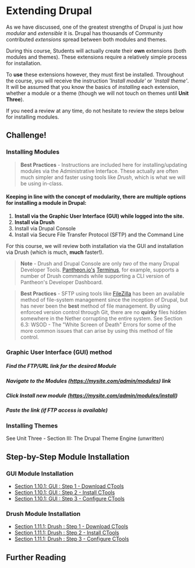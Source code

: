 # Extending Drupal

As we have discussed, one of the greatest strengths of Drupal is just how *modular* and *extensible* it is. Drupal has thousands of Community contributed *extensions* spread between both modules and themes.

During this course, Students will actually create their **own** extensions (both modules and themes). These extensions require a relatively simple process for installation.

To **use** these extensions however, they must first be installed. Throughout the course, you will receive the instruction *'Install <this> module'* or *'Install <this> theme'*. It will be assumed that you know the basics of *installing* each extension, whether a module or a theme (though we will not touch on themes until **Unit Three**).

If you need a review at any time, do not hesitate to review the steps below for installing modules.

## Challenge!

### Installing Modules

> **Best Practices** - Instructions are included here for installing/updating modules via the Administrative Interface. These actually are often much simpler and faster using tools like *Drush*, which is what we will be using in-class.

#### Keeping in line with the concept of **modularity**, there are multiple options for installing a module in Drupal:
1. **Install via the Graphic User Interface (GUI) while logged into the site.**
2. **Install via Drush**
3. Install via Drupal Console
4. Install via Secure File Transfer Protocol (SFTP) and the Command Line

For this course, we will review both installation via the GUI and installation via Drush (which is much, **much** faster!).

> **Note** - Drush and Drupal Console are only *two* of the many Drupal Developer Tools. [Pantheon.io's](https://pantheon.io/ "Pantheon.io's") [Terminus](https://github.com/pantheon-systems/terminus "Terminus"), for example, supports a number of Drush commands while supporting a CLI version of Pantheon's Developer Dashboard.

> **Best Practices** - SFTP using tools like [FileZilla](https://filezilla-project.org/ "FileZilla") has been an available method of file-system management since the inception of Drupal, but has never been the **best** method of file management. By using enforced version control through Git, there are no **quirky** files hidden somewhere in the Nether corrupting the entire system. See Section 6.3: WSOD - The "White Screen of Death" Errors for some of the more common issues that can arise by using this method of file control.

### Graphic User Interface (GUI) method

##### Find the FTP/URL link for the desired Module
##### Navigate to the **Modules** (*https://mysite.com/admin/modules*) link
##### Click **Install new module** (*https://mysite.com/admin/modules/install*)
##### Paste the link (if FTP access is available)

### Installing Themes
See Unit Three - Section III: The Drupal Theme Engine (unwritten)

## Step-by-Step Module Installation
### GUI Module Installation
* [Section 1.10.1: GUI : Step 1 - Download CTools](../manuscript/unit-1-preparing-your-development-environment/module-installation/module-installation_1.md "Section 1.10.1: GUI : Step 1 - Download CTools")
* [Section 1.10.1: GUI : Step 2 - Install CTools](../manuscript/unit-1-preparing-your-development-environment/module-installation/module-installation_2.md "Section 1.10.1: GUI : Step 2 - Install CTools")
* [Section 1.10.1: GUI : Step 3 - Configure CTools](../manuscript/unit-1-preparing-your-development-environment/module-installation/module-installation_3.md "Section 1.10.1: GUI : Step 3 - Configure CTools")

### Drush Module Installation
* [Section 1.11.1: Drush : Step 1 - Download CTools](../manuscript/unit-1-preparing-your-development-environment/module-installation/module-installation_4.md "Section 1.11.1: Drush : Step 1 - Download CTools")
* [Section 1.11.1: Drush : Step 2 - Install CTools](../manuscript/unit-1-preparing-your-development-environment/module-installation/module-installation_5.md "Section 1.11.1: Drush : Step 2 - Install CTools")
* [Section 1.11.1: Drush : Step 3 - Configure CTools](../manuscript/unit-1-preparing-your-development-environment/module-installation/module-installation_6.md "Section 1.11.1: Drush : Step 3 - Configure CTools")


## Further Reading
